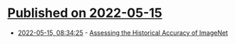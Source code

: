 # [Published on 2022-05-15](index.md)

* [2022-05-15, 08:34:25](https://news.ycombinator.com/item?id=31386164) - [Assessing the Historical Accuracy of ImageNet](https://www.unite.ai/assessing-the-historical-accuracy-of-imagenet/)
